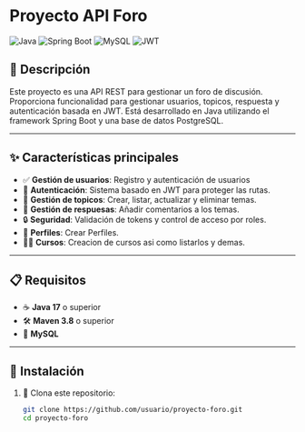 # Proyecto API Foro

![Java](https://img.shields.io/badge/Java-ED8B00?style=for-the-badge&logo=java&logoColor=white)
![Spring Boot](https://img.shields.io/badge/Spring%20Boot-6DB33F?style=for-the-badge&logo=springboot&logoColor=white)
![MySQL](https://img.shields.io/badge/MySQL-4479A1?style=for-the-badge&logo=mysql&logoColor=white)
![JWT](https://img.shields.io/badge/JWT-black?style=for-the-badge&logo=JSON%20web%20tokens)

## 📝 Descripción

Este proyecto es una API REST para gestionar un foro de discusión. Proporciona funcionalidad para gestionar usuarios, topicos, respuesta y autenticación basada en JWT. Está desarrollado en Java utilizando el framework Spring Boot y una base de datos PostgreSQL.

---

## ✨ Características principales

- ✅ **Gestión de usuarios**: Registro y autenticación de usuarios
- 🔐 **Autenticación**: Sistema basado en JWT para proteger las rutas.
- 📂 **Gestión de topicos**: Crear, listar, actualizar y eliminar temas.
- 💬 **Gestión de respuesas**: Añadir comentarios a los temas.
- 🔒 **Seguridad**: Validación de tokens y control de acceso por roles.
- 📰 **Perfiles**: Crear Perfiles.
- 👨‍🎓 **Cursos**: Creacion de cursos asi como listarlos y demas.

---

## 📋 Requisitos

- ☕ **Java 17** o superior
- 🛠️ **Maven 3.8** o superior
- 🐬 **MySQL**

---

## 🚀 Instalación

1. 📂 Clona este repositorio:
   ```bash
   git clone https://github.com/usuario/proyecto-foro.git
   cd proyecto-foro
